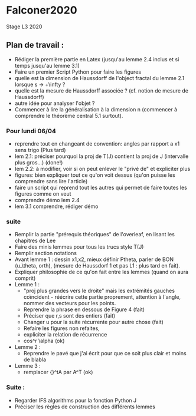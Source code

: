 # Falconer2020
Stage L3 2020

## Plan de travail :

* Rédiger la première partie en Latex (jusqu'au lemme 2.4 inclus et si temps jusqu'au lemme 3.1)
* Faire un premier Script Python pour faire les figures
* quelle est la dimension de Haussdorff de l'object fractal du lemme 2.1 lorsque s -> +\infty ?
* quelle est la mesure de Haussdorff associée ? (cf. notion de mesure de Haussdorff)
* autre idée pour analyser l'objet ?
* Commencer à lire la généralisation à la dimension n (commencer à comprendre le théorème central 5.1 surtout).

### Pour lundi 06/04

* reprendre tout en changeant de convention: angles par rapport a x1 sens trigo (Plus tard)
* lem 2.1: préciser pourquoi la proj de T(J) contient la proj de J (intervalle plus gros...) (done!)
* lem 2.2: à modifier, voir si on peut enlever le "privé de" et expliciter plus 
* figures: bien expliquer tout ce qu'on voit dessus (qu'on puisse les comprendre sans lire l'article)
* faire un script qui reprend tout les autres qui permet de faire toutes les figures comme on veut
* comprendre démo lem 2.4
* lem 3.1 comprendre, rédiger démo

### suite

* Remplir la partie "prérequis théoriques" de l'overleaf, en lisant les chapitres de Lee
* Faire des minis lemmes pour tous les trucs style T(J)
* Remplir section notations
* Avant lemme 1 : dessin x1,x2, mieux définir Ptheta, parler de BON (u_\theta, orth), (mesure de Haussdorf 1 et pas L1 : plus tard en fait).
* Expliquer philosophie de ce qu'on fait entre les lemmes (quand on aura comprit)
* Lemme 1 : 
  * "proj plus grandes vers le droite" mais les extrémités gauches coïncident - réécrire cette partie proprement, attention à l'angle, nommer des vecteurs pour les points. 
  * Reprendre la phrase en dessous de Figure 4 (fait)
  * Préciser que r,s sont des entiers (fait)
  * Changer u pour la suite récurrente pour autre chose (fait)
  * Refaire les figures non refaites,
  * expliciter la relation de récurrence
  * cos^r \alpha (ok)
* Lemme 2 : 
  * Reprendre le pavé que j'ai écrit pour que ce soit plus clair et moins de blabla
* Lemme 3 :
  * remplacer {}^tA par A^T (ok)

### Suite :
* Regarder IFS algorithms pour la fonction Python J
* Préciser les règles de construction des différents lemmes
